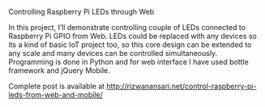 Controlling Raspberry Pi LEDs through Web

In this project, I’ll demonstrate controlling couple of LEDs connected to Raspberry Pi GPIO from Web. LEDs could be replaced with any devices so its a kind of basic IoT project too, so this core design can be extended to any scale and many devices can be controlled simultaneously. Programming is done in Python and for web interface I have used bottle framework and jQuery Mobile.

Complete post is available at http://rizwanansari.net/control-raspberry-pi-leds-from-web-and-mobile/
